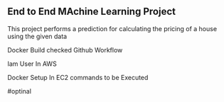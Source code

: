 ## End to End MAchine Learning Project

This project performs a prediction for calculating the pricing of a house using the given data

Docker Build checked
Github Workflow

Iam User In AWS

Docker Setup In EC2 commands to be Executed

#optinal
